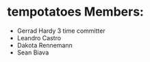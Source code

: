 # tempotatoes Members:
- Gerrad Hardy 3 time committer 
- Leandro Castro
- Dakota Rennemann
- Sean Biava
